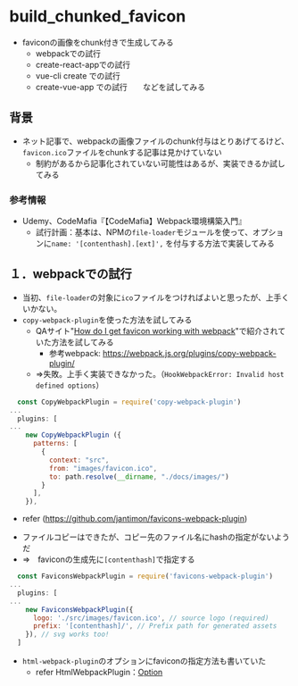 # build_chunked_favicon
- faviconの画像をchunk付きで生成してみる
  * webpackでの試行
  * create-react-appでの試行
  * vue-cli create での試行
  * create-vue-app での試行　　などを試してみる

## 背景
- ネット記事で、webpackの画像ファイルのchunk付与はとりあげてるけど、`favicon.ico`ファイルをchunkする記事は見かけていない
  * 制約があるから記事化されていない可能性はあるが、実装できるか試してみる

### 参考情報
- Udemy、CodeMafia『【CodeMafia】Webpack環境構築入門』
  * 試行計画：基本は、NPMの`file-loader`モジュールを使って、オプションに`name: '[contenthash].[ext]',` を付与する方法で実装してみる


## １．webpackでの試行
- 当初、`file-loader`の対象に`ico`ファイルをつければよいと思ったが、上手くいかない。
- `copy-webpack-plugin`を使った方法を試してみる
  * QAサイト"[How do I get favicon working with webpack](https://discourse.aurelia.io/t/how-do-i-get-favicon-working-with-webpack/3600)"で紹介されていた方法を試してみる
    + 参考webpack: https://webpack.js.org/plugins/copy-webpack-plugin/
  * ⇒失敗。上手く実装できなかった。（`HookWebpackError: Invalid host defined options`）
```js
  const CopyWebpackPlugin = require('copy-webpack-plugin')
...
  plugins: [
...
    new CopyWebpackPlugin ({
      patterns: [
        {
          context: "src",
          from: "images/favicon.ico",
          to: path.resolve(__dirname, "./docs/images/")
        }
      ],
    }),
```
-  refer (https://github.com/jantimon/favicons-webpack-plugin)
  * ファイルコピーはできたが、コピー先のファイル名にhashの指定がないようだ
  * ⇒　faviconの生成先に`[contenthash]`で指定する
```js
  const FaviconsWebpackPlugin = require('favicons-webpack-plugin')
...
  plugins: [
...
    new FaviconsWebpackPlugin({
      logo: './src/images/favicon.ico', // source logo (required)
      prefix: '[contenthash]/', // Prefix path for generated assets
    }), // svg works too!
  ]
```
- `html-webpack-plugin`のオプションにfaviconの指定方法も書いていた
  * refer HtmlWebpackPlugin：[Option](https://github.com/jantimon/html-webpack-plugin#options)
